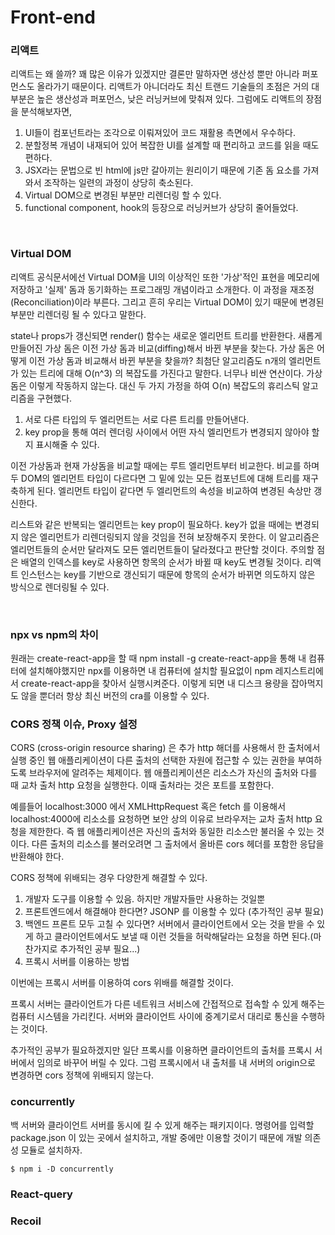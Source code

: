 # Front-end

### 리액트

리액트는 왜 쓸까? 꽤 많은 이유가 있겠지만 결론만 말하자면 생산성 뿐만 아니라 퍼포먼스도 올라가기 때문이다. 리액트가 아니더라도 최신 트랜드 기술들의 초점은 거의 대부분은 높은 생산성과 퍼포먼스, 낮은 러닝커브에 맞춰져 있다. 그럼에도 리액트의 장점을 분석해보자면,

1. UI들이 컴포넌트라는 조각으로 이뤄져있어 코드 재활용 측면에서 우수하다.
2. 분할정복 개념이 내재되어 있어 복잡한 UI를 설계할 때 편리하고 코드를 읽을 때도 편하다.
3. JSX라는 문법으로 빈 html에 js만 갈아끼는 원리이기 때문에 기존 돔 요소를 가져와서 조작하는 일련의 과정이 상당히 축소된다.
4. Virtual DOM으로 변경된 부분만 리렌더링 할 수 있다.
5. functional component, hook의 등장으로 러닝커브가 상당히 줄어들었다.

<br/>

### Virtual DOM

리액트 공식문서에선 Virtual DOM을 UI의 이상적인 또한 '가상'적인 표현을 메모리에 저장하고 '실제' 돔과 동기화하는 프로그래밍 개념이라고 소개한다. 이 과정을 재조정(Reconciliation)이라 부른다. 그리고 흔히 우리는 Virtual DOM이 있기 때문에 변경된 부분만 리렌더링 될 수 있다고 말한다.

state나 props가 갱신되면 render() 함수는 새로운 엘리먼트 트리를 반환한다. 새롭게 만들어진 가상 돔은 이전 가상 돔과 비교(diffing)해서 바뀐 부분을 찾는다. 가상 돔은 어떻게 이전 가상 돔과 비교해서 바뀐 부분을 찾을까? 최첨단 알고리즘도 n개의 엘리먼트가 있는 트리에 대해 O(n^3) 의 복잡도를 가진다고 말한다. 너무나 비싼 연산이다. 가상 돔은 이렇게 작동하지 않는다. 대신 두 가지 가정을 하여 O(n) 복잡도의 휴리스틱 알고리즘을 구현했다.

1. 서로 다른 타입의 두 엘리먼트는 서로 다른 트리를 만들어낸다.
2. key prop을 통해 여러 렌더링 사이에서 어떤 자식 엘리먼트가 변경되지 않아야 할지 표시해줄 수 있다.

이전 가상돔과 현재 가상돔을 비교할 때에는 루트 엘리먼트부터 비교한다. 비교를 하며 두 DOM의 엘리먼트 타입이 다르다면 그 밑에 있는 모든 컴포넌트에 대해 트리를 재구축하게 된다. 엘리먼트 타입이 같다면 두 엘리먼트의 속성을 비교하여 변경된 속상만 갱신한다.

리스트와 같은 반복되는 엘리먼트는 key prop이 필요하다. key가 없을 때에는 변경되지 않은 엘리먼트가 리렌더링되지 않을 것임을 전혀 보장해주지 못한다. 이 알고리즘은 엘리먼트들의 순서만 달라져도 모든 엘리먼트들이 달라졌다고 판단할 것이다. 주의할 점은 배열의 인덱스를 key로 사용하면 항목의 순서가 바뀔 때 key도 변경될 것이다. 리액트 인스턴스는 key를 기반으로 갱신되기 때문에 항목의 순서가 바뀌면 의도하지 않은 방식으로 렌더링될 수 있다.

<br/>

### npx vs npm의 차이

원래는 create-react-app을 할 때 npm install -g create-react-app을 통해 내 컴퓨터에 설치해야했지만 npx를 이용하면 내 컴퓨터에 설치할 필요없이 npm 레지스트리에서 create-react-app을 찾아서 실행시켜준다. 이렇게 되면 내 디스크 용량을 잡아먹지도 않을 뿐더러 항상 최신 버전의 cra를 이용할 수 있다.

### CORS 정책 이슈, Proxy 설정

CORS (cross-origin resource sharing) 은 추가 http 해더를 사용해서 한 출처에서 실행 중인 웹 애플리케이션이 다른 출처의 선택한 자원에 접근할 수 있는 권한을 부여하도록 브라우저에 알려주는 체제이다. 웹 애플리케이션은 리소스가 자신의 출처와 다를 때 교차 출처 http 요청을 실행한다. 이때 출처라는 것은 포트를 포함한다.

예를들어 localhost:3000 에서 XMLHttpRequest 혹은 fetch 를 이용해서 localhost:4000에 리소소를 요청하면 보안 상의 이유로 브라우저는 교차 출처 http 요청을 제한한다. 즉 웹 애플리케이션은 자신의 출처와 동일한 리소스만 불러올 수 있는 것이다. 다른 출처의 리소스를 불러오려면 그 출처에서 올바른 cors 헤더를 포함한 응답을 반환해야 한다.

CORS 정책에 위배되는 경우 다양한게 해결할 수 있다.

1. 개발자 도구를 이용할 수 있음. 하지만 개발자들만 사용하는 것일뿐
2. 프론트엔드에서 해결해야 한다면? JSONP 를 이용할 수 있다 (추가적인 공부 필요)
3. 백엔드 프론트 모두 고칠 수 있다면? 서버에서 클라이언트에서 오는 것을 받을 수 있게 하고 클라이언트에서도 보낼 때 이런 것들을 허락해달라는 요청을 하면 된다.(마찬가지로 추가적인 공부 필요...)
4. 프록시 서버를 이용하는 방법

이번에는 프록시 서버를 이용하여 cors 위배를 해결할 것이다.

프록시 서버는 클라이언트가 다른 네트워크 서비스에 간접적으로 접속할 수 있게 해주는 컴퓨터 시스템을 가리킨다. 서버와 클라이언트 사이에 중계기로서 대리로 통신을 수행하는 것이다.

추가적인 공부가 필요하겠지만 일단 프록시를 이용하면 클라이언트의 출처를 프록시 서버에서 임의로 바꾸어 버릴 수 있다. 그럼 프록시에서 내 출처를 내 서버의 origin으로 변경하면 cors 정책에 위배되지 않는다.

### concurrently

백 서버와 클라이언트 서버를 동시에 킬 수 있게 해주는 패키지이다. 명령어를 입력할 package.json 이 있는 곳에서 설치하고, 개발 중에만 이용할 것이기 때문에 개발 의존성 모듈로 설치하자.

```
$ npm i -D concurrently
```

### React-query

### Recoil
